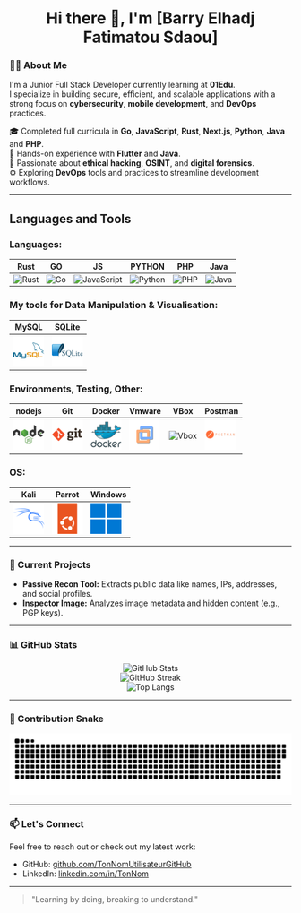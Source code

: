 
<h1 align="center">Hi there 👋, I'm [Barry Elhadj Fatimatou Sdaou]</h1>

### 👨‍💻 About Me

I'm a Junior Full Stack Developer currently learning at **01Edu**.  
I specialize in building secure, efficient, and scalable applications with a strong focus on **cybersecurity**, **mobile development**, and **DevOps** practices.

🎓 Completed full curricula in **Go**, **JavaScript**, **Rust**, **Next.js**, **Python**, **Java**  and **PHP**.  
📱 Hands-on experience with **Flutter** and **Java**.  
🔐 Passionate about **ethical hacking**, **OSINT**, and **digital forensics**.  
⚙️ Exploring **DevOps** tools and practices to streamline development workflows.

---

## Languages and Tools 
<div>

### Languages:
| Rust | GO | JS | PYTHON| PHP | Java |
|----------|----------|----------|-----|-----|-----|
| <img src="https://cdn.jsdelivr.net/gh/devicons/devicon/icons/rust/rust-plain.svg" title="Rust" alt="Rust" width="50" height="50"/> | <img src="https://cdn.jsdelivr.net/gh/devicons/devicon/icons/go/go-original.svg" title="Go" alt="Go" width="50" height="50"/> | <img src="https://cdn.jsdelivr.net/gh/devicons/devicon/icons/javascript/javascript-original.svg" title="JavaScript" alt="JavaScript" width="50" height="50"/> | <img src="https://cdn.jsdelivr.net/gh/devicons/devicon/icons/python/python-original.svg" title="Python" alt="Python" width="50" height="50"/> | <img src="https://cdn.jsdelivr.net/gh/devicons/devicon/icons/php/php-original.svg" title="PHP" alt="PHP" width="50" height="50"/> | <img src="https://cdn.jsdelivr.net/gh/devicons/devicon/icons/java/java-original.svg" title="Java" alt="Java" width="50" height="50"/> |



### My tools for Data Manipulation & Visualisation:

| MySQL | SQLite |
|-------|--------|
|<img src="https://github.com/devicons/devicon/blob/master/icons/mysql/mysql-original-wordmark.svg" title="MySQL" alt="MySQL" width="55" height="55"/>|<img src="https://github.com/devicons/devicon/blob/master/icons/sqlite/sqlite-original-wordmark.svg" title="SQLite" alt="SQLite" width="55" height="55"/> |

  
### Environments, Testing, Other:

| nodejs | Git | Docker | Vmware | VBox | Postman |
|--------|-----|--------|--------|------|---------|
|<img src="https://github.com/devicons/devicon/blob/master/icons/nodejs/nodejs-original-wordmark.svg" title="nodejs" alt="NodeJS" width="55" height="55"/>|<img src="https://github.com/devicons/devicon/blob/master/icons/git/git-original-wordmark.svg" title="Git" alt="Git" width="55" height="55"/>|<img src="https://github.com/devicons/devicon/blob/master/icons/docker/docker-original-wordmark.svg" title="Docker" alt="Docker" width="55" height="55"/>|<img src="assets/vmwareworkstation_113213.svg" title="VMw" alt="Vmw" width="55" height="55"/>|  <img src="https://banner2.cleanpng.com/20190501/xvt/kisspng-computer-icons-virtualbox-portable-network-graphic-virtualbox-icon-of-line-style-available-in-svg-5cca247f73f9e3.6112721115567514874751.jpg" title="VBox" alt="Vbox" width="55" height="55"/>|  <img src="https://github.com/devicons/devicon/blob/master/icons/postman/postman-original-wordmark.svg" title="Postman" alt="Postman" width="55" height="55"/>|


### OS:

| Kali | Parrot | Windows |
|----------|----------|----------|
| <img src="https://github.com/canaleal/devicon/blob/new-icon-kali-linux/icons/kalilinux/kalilinux-original-wordmark.svg" title="Kali Linux" alt="Kali Linux" width="55" height="55"/> | <img src="https://github.com/devicons/devicon/blob/master/icons/ubuntu/ubuntu-original.svg" title="Ubuntu" alt="Ubuntu" width="55" height="55"/> | <img src="https://github.com/devicons/devicon/blob/master/icons/windows11/windows11-original.svg" title="Windows" alt="Windows" width="55" height="55"/> 

---

### 🔧 Current Projects

- **Passive Recon Tool:** Extracts public data like names, IPs, addresses, and social profiles.  
- **Inspector Image:** Analyzes image metadata and hidden content (e.g., PGP keys).

---

### 📊 GitHub Stats

<p align="center">
  <img src="https://github-readme-stats.vercel.app/api?username=D4wn-Light&show_icons=true&include_all_commits=true&count_private=true&theme=tokyonight" alt="GitHub Stats" />
  <br/>
  <img src="https://github-readme-streak-stats.herokuapp.com/?user=D4wn-Light&theme=tokyonight" alt="GitHub Streak" />
  <br/>
  <img src="https://github-readme-stats.vercel.app/api/top-langs/?username=D4wn-Light&layout=compact&theme=tokyonight" alt="Top Langs" />

</p>
</p>

---

### 🐍 Contribution Snake

<p align="center">
 <img width="1000" src="assets/github-snake.svg" alt="snake"/>
</p>

---

### 📫 Let's Connect

Feel free to reach out or check out my latest work:

- GitHub: [github.com/TonNomUtilisateurGitHub](https://github.com/D4wn-Light)
- LinkedIn: [linkedin.com/in/TonNom](https://linkedin.com/in/el-hadj-sadou-barry)

---

> "Learning by doing, breaking to understand."
